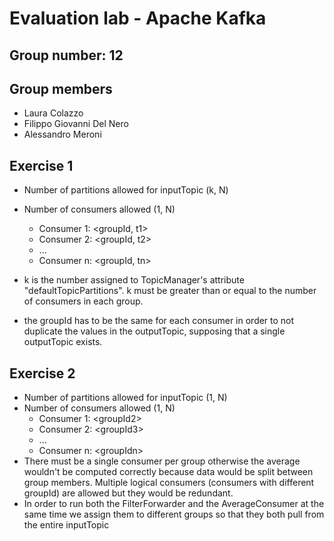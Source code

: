 # Evaluation lab - Apache Kafka

## Group number: 12

## Group members

- Laura Colazzo
- Filippo Giovanni Del Nero
- Alessandro Meroni

## Exercise 1

- Number of partitions allowed for inputTopic (k, N)
  
- Number of consumers allowed (1, N)
    - Consumer 1: <groupId, t1>
    - Consumer 2: <groupId, t2>
    - ...
    - Consumer n: <groupId, tn>
  
- k is the number assigned to TopicManager's attribute "defaultTopicPartitions". k must be greater than or equal to the number of consumers in each group.
- the groupId has to be the same for each consumer in order to not duplicate the values in the outputTopic, supposing that a single outputTopic exists.
  
## Exercise 2

- Number of partitions allowed for inputTopic (1, N)
- Number of consumers allowed (1, N)
    - Consumer 1: \<groupId2>
    - Consumer 2: \<groupId3>
    - ...
    - Consumer n: \<groupIdn>
- There must be a single consumer per group otherwise the average wouldn't be computed correctly because data would be split between group members. 
Multiple logical consumers (consumers with different groupId) are allowed but they would be redundant.
- In order to run both the FilterForwarder and the AverageConsumer at the same time we assign them to different groups so that they both pull from the entire inputTopic
